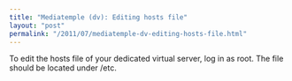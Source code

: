 ```yaml
---
title: "Mediatemple (dv): Editing hosts file"
layout: "post"
permalink: "/2011/07/mediatemple-dv-editing-hosts-file.html"
---
```


To edit the hosts file of your dedicated virtual server, log in as root. The file should be located under /etc.